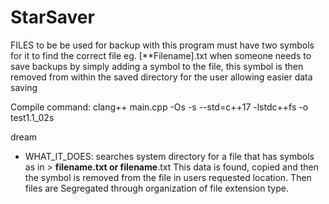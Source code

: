 # StarSaver
FILES to be be used for backup with this program must have two symbols for it to find the correct file eg. [**Filename].txt
when someone needs to save backups by simply adding a symbol to the file, this symbol is then removed from within the saved directory for the user allowing easier data saving


Compile command: clang++ main.cpp -Os -s --std=c++17 -lstdc++fs -o test1.1_02s


dream
 * WHAT_IT_DOES: searches system directory for a file that has symbols as in > **filename.txt or filename**.txt 
                 This data is found, copied and then the symbol is removed from the file in users requested location. 
                 Then files are Segregated through organization of file extension type. 
              
